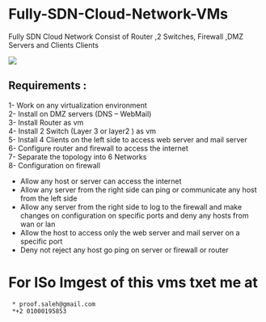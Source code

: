 # Fully-SDN-Cloud-Network-VMs
Fully SDN Cloud Network Consist of Router ,2 Switches, Firewall ,DMZ Servers and Clients Clients 


[![](Cloud05.jpg)](http://cloudbus.org/)
## Requirements :
1- Work on any virtualization environment <br>
2- Install on DMZ servers (DNS – WebMail)<br>
3- Install Router as vm <br>
4- Install 2 Switch (Layer 3 or layer2 ) as vm <br>
5- Install 4 Clients on the left side to access web server and mail server<br>
6- Configure router and firewall to access the internet <br>
7- Separate the topology into 6 Networks<br>
8- Configuration on firewall <br>
* Allow any host or server can access the internet
* Allow any server from the right side can ping or communicate any host from 
the left side
* Allow any server from the right side to log to the firewall and make changes 
on configuration on specific ports and deny any hosts from wan or lan
* Allow the host to access only the web server and mail server on a specific 
port
*  Deny not reject any host go ping on server or firewall or router

  # For ISo Imgest of this vms txet me at 
     * proof.saleh@gmail.com
     *+2 01000195853 
